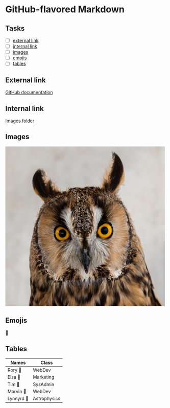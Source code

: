 # GitHub-flavored Markdown

## Tasks

- [ ] [external link](README.md#external-link)
- [ ] [internal link](README.md#internal-link)
- [ ] [images](README.md#images)
- [ ] [emojis](README.md#emojis)
- [ ] [tables](README.md#tables)

## External link

[GitHub documentation](https://help.github.com/en)

## Internal link

[Images folder](img/)

## Images

![Long-eared owl](img/long-eared-owl.jpg)

## Emojis

:eagle:

## Tables

Names | Class
--- | ---
Rory :cactus: | WebDev
Elsa :snail: | Marketing
Tim :pig_nose: | SysAdmin
Marvin :gem: | WebDev
Lynnyrd :volcano: | Astrophysics



